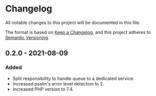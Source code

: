 # Changelog
All notable changes to this project will be documented in this file.

The format is based on [Keep a Changelog](https://keepachangelog.com/en/1.0.0/),
and this project adheres to [Semantic Versioning](https://semver.org/spec/v2.0.0.html).

## 0.2.0 - 2021-08-09
### Added
- Split responsibility to handle queue to a dedicated service.
- Increased psalm's error level detection to 2.
- Increased PHP version to 7.4.
